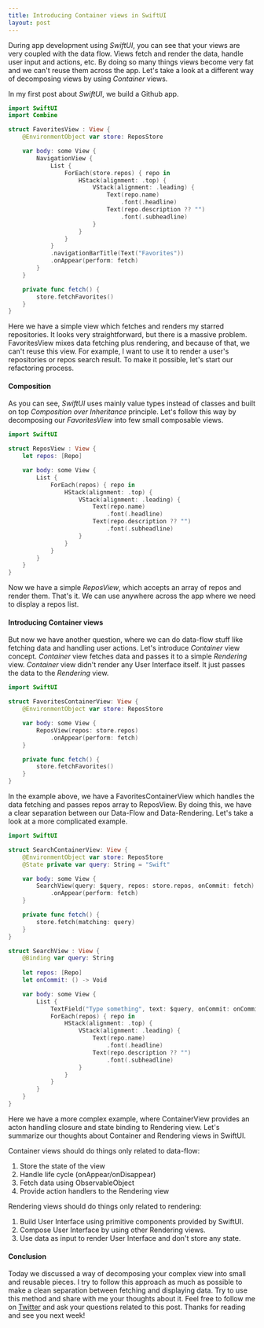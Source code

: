 ```yaml
---
title: Introducing Container views in SwiftUI
layout: post
---
```


During app development using *SwiftUI*, you can see that your views are very coupled with the data flow. Views fetch and render the data, handle user input and actions, etc. By doing so many things views become very fat and we can't reuse them across the app. Let's take a look at a different way of decomposing views by using *Container* views.

In my first post about *SwiftUI*, we build a Github app.

```swift
import SwiftUI
import Combine

struct FavoritesView : View {
    @EnvironmentObject var store: ReposStore

    var body: some View {
        NavigationView {
            List {
                ForEach(store.repos) { repo in
                    HStack(alignment: .top) {
                        VStack(alignment: .leading) {
                            Text(repo.name)
                                .font(.headline)
                            Text(repo.description ?? "")
                                .font(.subheadline)
                        }
                    }
                }
            }
            .navigationBarTitle(Text("Favorites"))
            .onAppear(perform: fetch)
        }
    }

    private func fetch() {
        store.fetchFavorites()
    }
}
```

Here we have a simple view which fetches and renders my starred repositories. It looks very straightforward, but there is a massive problem. FavoritesView mixes data fetching plus rendering, and because of that, we can't reuse this view. For example, I want to use it to render a user's repositories or repos search result. To make it possible, let's start our refactoring process.

#### Composition
As you can see, *SwiftUI* uses mainly value types instead of classes and built on top *Composition over Inheritance* principle. Let's follow this way by decomposing our *FavoritesView* into few small composable views.

```swift
import SwiftUI

struct ReposView : View {
    let repos: [Repo]

    var body: some View {
        List {
            ForEach(repos) { repo in
                HStack(alignment: .top) {
                    VStack(alignment: .leading) {
                        Text(repo.name)
                            .font(.headline)
                        Text(repo.description ?? "")
                            .font(.subheadline)
                    }
                }
            }
        }
    }
}
```

Now we have a simple *ReposView*, which accepts an array of repos and render them. That's it. We can use anywhere across the app where we need to display a repos list.

#### Introducing Container views
But now we have another question, where we can do data-flow stuff like fetching data and handling user actions. Let's introduce *Container* view concept. *Container* view fetches data and passes it to a simple *Rendering* view. *Container* view didn't render any User Interface itself. It just passes the data to the *Rendering* view.

```swift
import SwiftUI

struct FavoritesContainerView: View {
    @EnvironmentObject var store: ReposStore

    var body: some View {
        ReposView(repos: store.repos)
            .onAppear(perform: fetch)
    }

    private func fetch() {
        store.fetchFavorites()
    }
}
```

In the example above, we have a FavoritesContainerView which handles the data fetching and passes repos array to ReposView. By doing this, we have a clear separation between our Data-Flow and Data-Rendering. Let's take a look at a more complicated example.

```swift
import SwiftUI

struct SearchContainerView: View {
    @EnvironmentObject var store: ReposStore
    @State private var query: String = "Swift"

    var body: some View {
        SearchView(query: $query, repos: store.repos, onCommit: fetch)
            .onAppear(perform: fetch)
    }

    private func fetch() {
        store.fetch(matching: query)
    }
}

struct SearchView : View {
    @Binding var query: String
    
    let repos: [Repo]
    let onCommit: () -> Void

    var body: some View {
        List {
            TextField("Type something", text: $query, onCommit: onCommit)
            ForEach(repos) { repo in
                HStack(alignment: .top) {
                    VStack(alignment: .leading) {
                        Text(repo.name)
                            .font(.headline)
                        Text(repo.description ?? "")
                            .font(.subheadline)
                    }
                }
            }
        }
    }
}
```

Here we have a more complex example, where ContainerView provides an acton handling closure and state binding to Rendering view. Let's summarize our thoughts about Container and Rendering views in SwiftUI.

Container views should do things only related to data-flow:
1. Store the state of the view
2. Handle life cycle (onAppear/onDisappear)
3. Fetch data using ObservableObject
4. Provide action handlers to the Rendering view

Rendering views should do things only related to rendering:
1. Build User Interface using primitive components provided by SwiftUI.
2. Compose User Interface by using other Rendering views.
3. Use data as input to render User Interface and don't store any state.

#### Conclusion
Today we discussed a way of decomposing your complex view into small and reusable pieces. I try to follow this approach as much as possible to make a clean separation between fetching and displaying data. Try to use this method and share with me your thoughts about it.  Feel free to follow me on [Twitter](https://twitter.com/mecid) and ask your questions related to this post. Thanks for reading and see you next week!  

